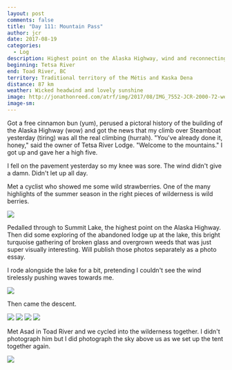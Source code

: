 ```yaml
---
layout: post
comments: false
title: "Day 111: Mountain Pass"
author: jcr
date: 2017-08-19
categories:
  - Log
description: Highest point on the Alaska Highway, wind and reconnecting with Asad.
beginning: Tetsa River
end: Toad River, BC
territory: Traditional territory of the Métis and Kaska Dena
distance: 87 km
weather: Wicked headwind and lovely sunshine
image: http://jonathonreed.com/atrf/img/2017/08/IMG_7552-JCR-2000-72-web.jpg
image-sm:
---
```


Got a free cinnamon bun (yum), perused a pictoral history of the building of the Alaska Highway (wow) and got the news that my climb over Steamboat yesterday (tiring) was all the real climbing (hurrah). "You've already done it, honey," said the owner of Tetsa River Lodge. "Welcome to the mountains." I got up and gave her a high five.

I fell on the pavement yesterday so my knee was sore. The wind didn't give a damn. Didn't let up all day.

Met a cyclist who showed me some wild strawberries. One of the many highlights of the summer season in the right pieces of wilderness is wild berries.

<img src="http://jonathonreed.com/atrf/img/2017/08/IMG_7311-JCR-2000-72-web.jpg">

Pedalled through to Summit Lake, the highest point on the Alaska Highway. Then did some exploring of the abandoned lodge up at the lake, this bright turquoise gathering of broken glass and overgrown weeds that was just super visually interesting. Will publish those photos separately as a photo essay.

I rode alongside the lake for a bit, pretending I couldn't see the wind tirelessly pushing waves towards me.

<img src="http://jonathonreed.com/atrf/img/2017/08/IMG_7506-JCR-2000-72-web.jpg">

Then came the descent.

<img src="http://jonathonreed.com/atrf/img/2017/08/IMG_7511-JCR-2000-72-web.jpg">

<img src="http://jonathonreed.com/atrf/img/2017/08/IMG_7521-JCR-2000-72-web.jpg">

<img src="http://jonathonreed.com/atrf/img/2017/08/IMG_7529-JCR-2000-72-web.jpg">

<img src="http://jonathonreed.com/atrf/img/2017/08/IMG_7531-JCR-2000-72-web.jpg">

Met Asad in Toad River and we cycled into the wilderness together. I didn't photograph him but I did photograph the sky above us as we set up the tent together again.

<img src="http://jonathonreed.com/atrf/img/2017/08/IMG_7552-JCR-2000-72-web.jpg">